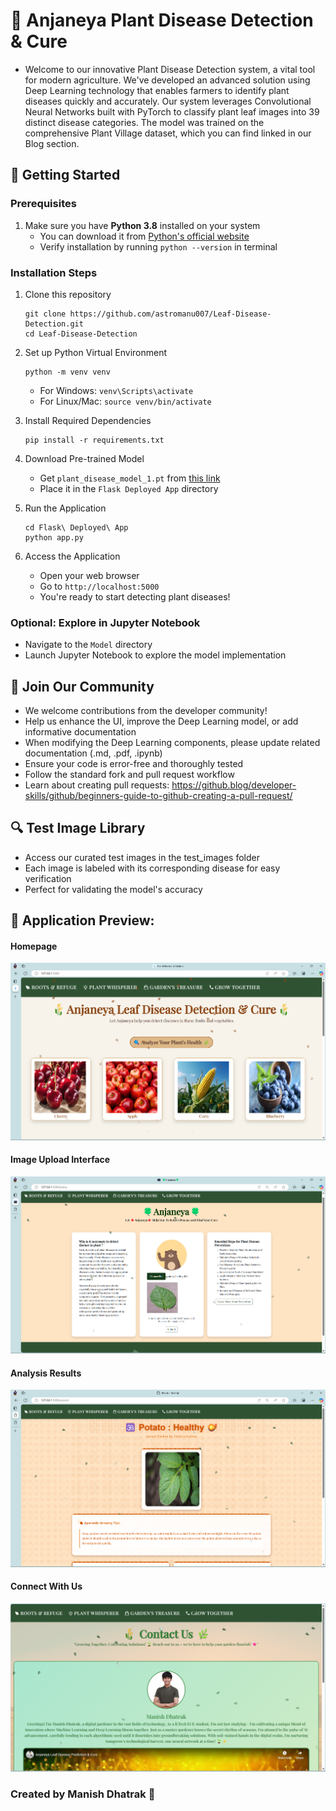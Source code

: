 #  🌿 Anjaneya Plant Disease Detection & Cure

* Welcome to our innovative Plant Disease Detection system, a vital tool for modern agriculture. We've developed an advanced solution using Deep Learning technology that enables farmers to identify plant diseases quickly and accurately. Our system leverages Convolutional Neural Networks built with PyTorch to classify plant leaf images into 39 distinct disease categories. The model was trained on the comprehensive Plant Village dataset, which you can find linked in our Blog section.

## 🚀 Getting Started

### Prerequisites
1. Make sure you have **Python 3.8** installed on your system
   - You can download it from [Python's official website](https://www.python.org/downloads/)
   - Verify installation by running `python --version` in terminal

### Installation Steps
1. Clone this repository
   ```
   git clone https://github.com/astromanu007/Leaf-Disease-Detection.git
   cd Leaf-Disease-Detection
   ```

2. Set up Python Virtual Environment
   ```
   python -m venv venv
   ```
   - For Windows: `venv\Scripts\activate`
   - For Linux/Mac: `source venv/bin/activate`

3. Install Required Dependencies
   ```
   pip install -r requirements.txt
   ```

4. Download Pre-trained Model
   - Get `plant_disease_model_1.pt` from [this link](https://drive.google.com/file/d/1JsUW38lrsyAYG0ORjqwQxQiRZpPIoc0c/view?usp=sharing)
   - Place it in the `Flask Deployed App` directory

5. Run the Application
   ```
   cd Flask\ Deployed\ App
   python app.py
   ```

6. Access the Application
   - Open your web browser
   - Go to `http://localhost:5000`
   - You're ready to start detecting plant diseases!

### Optional: Explore in Jupyter Notebook
- Navigate to the `Model` directory
- Launch Jupyter Notebook to explore the model implementation

## 🤝 Join Our Community
* We welcome contributions from the developer community!
* Help us enhance the UI, improve the Deep Learning model, or add informative documentation
* When modifying the Deep Learning components, please update related documentation (.md, .pdf, .ipynb)
* Ensure your code is error-free and thoroughly tested
* Follow the standard fork and pull request workflow
* Learn about creating pull requests: https://github.blog/developer-skills/github/beginners-guide-to-github-creating-a-pull-request/
## 🔍 Test Image Library
* Access our curated test images in the test_images folder
* Each image is labeled with its corresponding disease for easy verification
* Perfect for validating the model's accuracy


## 📸 Application Preview:
#### Homepage
<img src="https://github.com/astromanu007/Leaf-Disease-Detection/blob/main/demo_images/1.png"> <br>
#### Image Upload Interface
<img src = "https://github.com/astromanu007/Leaf-Disease-Detection/blob/main/demo_images/2.png"> <br>
#### Analysis Results
<img src = "https://github.com/astromanu007/Leaf-Disease-Detection/blob/main/demo_images/3.png"> <br>
#### Connect With Us
<img src = "https://github.com/astromanu007/Leaf-Disease-Detection/blob/main/demo_images/4.png"> <br>

### Created by Manish Dhatrak 🌱 
